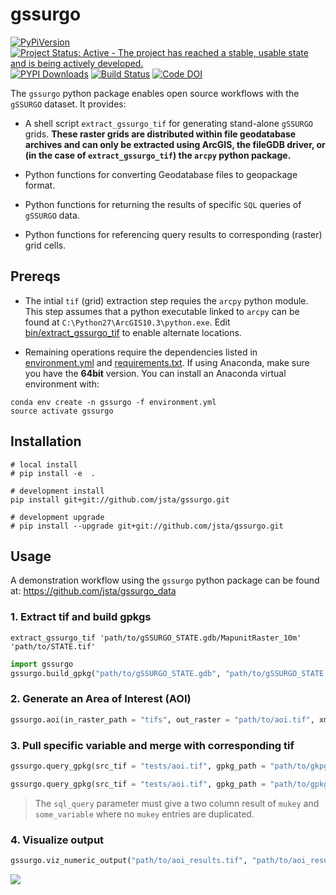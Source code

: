 # gssurgo

[![PyPiVersion](https://img.shields.io/pypi/v/gssurgo.svg)](https://pypi.python.org/pypi/gssurgo/) [![Project Status: Active - The project has reached a stable, usable state and is being actively developed.](http://www.repostatus.org/badges/latest/active.svg)](http://www.repostatus.org/#active) [![PYPI Downloads](https://img.shields.io/pypi/dm/gssurgo.svg)](https://pypistats.org/packages/gssurgo) [![Build Status](https://travis-ci.org/jsta/gssurgo.svg?branch=master)](https://travis-ci.org/jsta/gssurgo) [![Code DOI](https://zenodo.org/badge/142450474.svg)](https://zenodo.org/badge/latestdoi/142450474)

The `gssurgo` python package enables open source workflows with the `gSSURGO` dataset. It provides:

* A shell script `extract_gssurgo_tif` for generating stand-alone `gSSURGO` grids. **These raster grids are distributed within file geodatabase archives and can only be extracted using ArcGIS, the fileGDB driver, or (in the case of `extract_gssurgo_tif`) the `arcpy` python package.**  

* Python functions for converting Geodatabase files to geopackage format. 
 
* Python functions for returning the results of specific `SQL` queries of `gSSURGO` data.
 
* Python functions for referencing query results to corresponding (raster) grid cells.

## Prereqs

* The intial `tif` (grid) extraction step requies the `arcpy` python module. This step assumes that a python executable linked to `arcpy` can be found at `C:\Python27\ArcGIS10.3\python.exe`. Edit [bin/extract_gssurgo_tif](bin/extract_gssurgo_tif) to enable alternate locations.

* Remaining operations require the dependencies listed in [environment.yml](environment.yml) and [requirements.txt](requirements.txt). If using Anaconda, make sure you have the **64bit** version. You can install an Anaconda virtual environment with:

```
conda env create -n gssurgo -f environment.yml
source activate gssurgo
```

## Installation

```
# local install
# pip install -e  . 

# development install 
pip install git+git://github.com/jsta/gssurgo.git

# development upgrade
# pip install --upgrade git+git://github.com/jsta/gssurgo.git
```

## Usage

A demonstration workflow using the `gssurgo` python package can be found at: https://github.com/jsta/gssurgo_data

### 1. Extract tif and build gpkgs

```
extract_gssurgo_tif 'path/to/gSSURGO_STATE.gdb/MapunitRaster_10m' 'path/to/STATE.tif'
```

```py
import gssurgo
gssurgo.build_gpkg("path/to/gSSURGO_STATE.gdb", "path/to/gSSURGO_STATE.gpkg")
```

### 2. Generate an Area of Interest (AOI)

```py
gssurgo.aoi(in_raster_path = "tifs", out_raster = "path/to/aoi.tif", xmax = -88.34945, xmin = -88.35470, ymin = 38.70095, ymax = 38.70498)
```

### 3. Pull specific variable and merge with corresponding tif

```py
gssurgo.query_gpkg(src_tif = "tests/aoi.tif", gpkg_path = "path/to/gkpgs/", sql_query = 'SELECT mukey, nonirryield_r FROM mucropyld WHERE (cropname = "Corn")', out_raster = "tests/aoi_results.tif")

gssurgo.query_gpkg(src_tif = "tests/aoi.tif", gpkg_path = "path/to/gpkgs/", sql_query = 'SELECT mukey, nonirryield_r FROM mucropyld WHERE (cropname = "Corn")', out_raster = "tests/aoi_results.tif")

```

> The `sql_query` parameter must give a two column result of `mukey` and `some_variable` where no `mukey` entries are duplicated.

### 4. Visualize output

```py
gssurgo.viz_numeric_output("path/to/aoi_results.tif", "path/to/aoi_results.png")
```

![](scratch/nonirryield_r.png)

